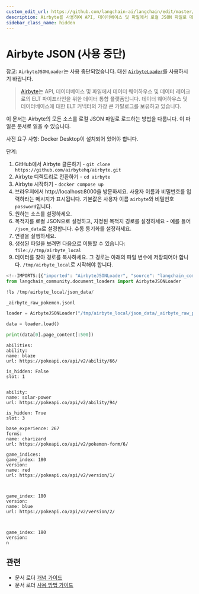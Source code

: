 ```yaml
---
custom_edit_url: https://github.com/langchain-ai/langchain/edit/master/docs/docs/integrations/document_loaders/airbyte_json.ipynb
description: Airbyte를 사용하여 API, 데이터베이스 및 파일에서 로컬 JSON 파일로 데이터를 로드하는 방법을 설명합니다.
sidebar_class_name: hidden
---
```


# Airbyte JSON (사용 중단)

참고: `AirbyteJSONLoader`는 사용 중단되었습니다. 대신 [`AirbyteLoader`](/docs/integrations/document_loaders/airbyte)를 사용하시기 바랍니다.

> [Airbyte](https://github.com/airbytehq/airbyte)는 API, 데이터베이스 및 파일에서 데이터 웨어하우스 및 데이터 레이크로의 ELT 파이프라인을 위한 데이터 통합 플랫폼입니다. 데이터 웨어하우스 및 데이터베이스에 대한 ELT 커넥터의 가장 큰 카탈로그를 보유하고 있습니다.

이 문서는 Airbyte의 모든 소스를 로컬 JSON 파일로 로드하는 방법을 다룹니다. 이 파일은 문서로 읽을 수 있습니다.

사전 요구 사항:
Docker Desktop이 설치되어 있어야 합니다.

단계:

1. GitHub에서 Airbyte 클론하기 - `git clone https://github.com/airbytehq/airbyte.git`
2. Airbyte 디렉토리로 전환하기 - `cd airbyte`
3. Airbyte 시작하기 - `docker compose up`
4. 브라우저에서 http://localhost:8000을 방문하세요. 사용자 이름과 비밀번호를 입력하라는 메시지가 표시됩니다. 기본값은 사용자 이름 `airbyte`와 비밀번호 `password`입니다.
5. 원하는 소스를 설정하세요.
6. 목적지를 로컬 JSON으로 설정하고, 지정된 목적지 경로를 설정하세요 - 예를 들어 `/json_data`로 설정합니다. 수동 동기화를 설정하세요.
7. 연결을 실행하세요.
8. 생성된 파일을 보려면 다음으로 이동할 수 있습니다: `file:///tmp/airbyte_local`
9. 데이터를 찾아 경로를 복사하세요. 그 경로는 아래의 파일 변수에 저장되어야 합니다. `/tmp/airbyte_local`로 시작해야 합니다.

```python
<!--IMPORTS:[{"imported": "AirbyteJSONLoader", "source": "langchain_community.document_loaders", "docs": "https://api.python.langchain.com/en/latest/document_loaders/langchain_community.document_loaders.airbyte_json.AirbyteJSONLoader.html", "title": "Airbyte JSON (Deprecated)"}]-->
from langchain_community.document_loaders import AirbyteJSONLoader
```


```python
!ls /tmp/airbyte_local/json_data/
```

```output
_airbyte_raw_pokemon.jsonl
```


```python
loader = AirbyteJSONLoader("/tmp/airbyte_local/json_data/_airbyte_raw_pokemon.jsonl")
```


```python
data = loader.load()
```


```python
print(data[0].page_content[:500])
```

```output
abilities: 
ability: 
name: blaze
url: https://pokeapi.co/api/v2/ability/66/

is_hidden: False
slot: 1


ability: 
name: solar-power
url: https://pokeapi.co/api/v2/ability/94/

is_hidden: True
slot: 3

base_experience: 267
forms: 
name: charizard
url: https://pokeapi.co/api/v2/pokemon-form/6/

game_indices: 
game_index: 180
version: 
name: red
url: https://pokeapi.co/api/v2/version/1/



game_index: 180
version: 
name: blue
url: https://pokeapi.co/api/v2/version/2/



game_index: 180
version: 
n
```


## 관련

- 문서 로더 [개념 가이드](/docs/concepts/#document-loaders)
- 문서 로더 [사용 방법 가이드](/docs/how_to/#document-loaders)